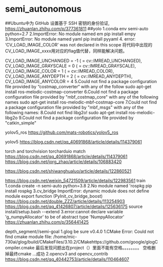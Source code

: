 # semi_autonomous
##Ubuntu中为 GitHub 设置基于 SSH 密钥的身份验证,
https://zhuanlan.zhihu.com/p/377361811
##yolo 
1.conda env semi-auto python=2.7
2.ImportError: No module named em
pip install empy
3.ImportError: No module named yaml
pip install pyyaml
4. error: ‘CV_LOAD_IMAGE_COLOR’ was not declared in this scope
将代码中出现的CV_LOAD_IMAGE_xxxx用对应的flag值代替，同样能解决问题。

   CV_LOAD_IMAGE_UNCHANGED  = -1 ( = cv::IMREAD_UNCHANGED),
   CV_LOAD_IMAGE_GRAYSCALE 	= 0  ( = cv::IMREAD_GRAYSCALE),
   CV_LOAD_IMAGE_COLOR     	= 1  ( = cv::IMREAD_COLOR),
   CV_LOAD_IMAGE_ANYDEPTH   = 2  ( = cv::IMREAD_ANYDEPTH),
   CV_LOAD_IMAGE_ANYCOLOR   = 4
5.Could not find a package configuration file provided by “costmap_converter“ with any of the follow
sudo apt-get install ros-melodic-costmap-converter
6.Could not find a package configuration file provided by "mbf_costmap_core"   with any of the following names
sudo apt-get install ros-melodic-mbf-costmap-core
7.Could not find a package configuration file provided by "mbf_msgs" with any
  of the following names:
8.Could not find libg2o!
sudo apt-get install ros-melodic-libg2o
9.Could not find a package configuration file provided by "catkin_simple"


yolov5_ros
https://github.com/mats-robotics/yolov5_ros

yolov5
https://blog.csdn.net/qq_40691868/article/details/114379061

torch and torchvision torcharduio match
https://blog.csdn.net/qq_40691868/article/details/114379061
https://blog.csdn.net/jorg_zhao/article/details/106883420

https://blog.csdn.net/shiwanghualuo/article/details/122860521

https://blog.csdn.net/weixin_54721509/article/details/122983561  train
1.conda create -n semi-auto python=3.8
2.No module named 'rospkg
pip install rospkg
3.cv_bridge   ImportError: dynamic module does not define module export function (PyInit_cv_bridge_boost)
https://blog.csdn.net/double_ZZZ/article/details/113254903
https://blog.csdn.net/qq_41426807/article/details/125636175
source install/setup.bash --extend
3.error:cannot declare variable 'g_numpyAllocator' to be of abstract type 'NumpyAllocator'
https://zhuanlan.zhihu.com/p/356441425



depth_segment//semi-goal
1.glog be sure v0.4.0 
1.CMake Error: Could not find cmake module file: /home/mic-730ai/glog/build/CMakeFiles/3.10.2/CMakehttps://github.com/google/glogCompiler.cmake
最后发现问题出在project（）里面不能有空格。。。。。。。。
空格删掉最终cmake …成功
2.opencv3 and opencv_contrib
https://blog.csdn.net/qq_40442753/article/details/110464607



